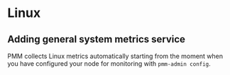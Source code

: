 # Linux

## Adding general system metrics service

PMM collects Linux metrics automatically starting from the moment when you have configured your node for monitoring with `pmm-admin config`.
